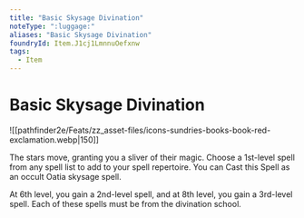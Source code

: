 ```yaml
---
title: "Basic Skysage Divination"
noteType: ":luggage:"
aliases: "Basic Skysage Divination"
foundryId: Item.J1cj1LmnnuOefxnw
tags:
  - Item
---
```


# Basic Skysage Divination
![[pathfinder2e/Feats/zz_asset-files/icons-sundries-books-book-red-exclamation.webp|150]]

The stars move, granting you a sliver of their magic. Choose a 1st-level spell from any spell list to add to your spell repertoire. You can Cast this Spell as an occult Oatia skysage spell.

At 6th level, you gain a 2nd-level spell, and at 8th level, you gain a 3rd-level spell. Each of these spells must be from the divination school.
